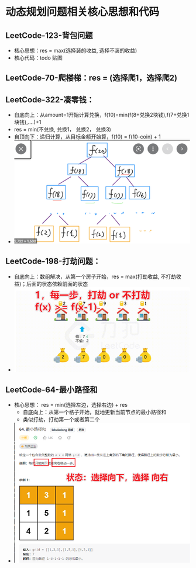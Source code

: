 # 动态规划问题相关核心思想和代码
## LeetCode-123-背包问题
   - 核心思想：res = max(选择装的收益, 选择不装的收益)
   - 核心代码：todo 贴图

## LeetCode-70-爬楼梯：res = (选择爬1，选择爬2)

## LeetCode-322-凑零钱：
   - 自底向上：从amount=1开始计算兑换，f(10)=min(f(8+兑换2块钱),f(7+兑换1块钱),....)+1
   - res = min(不兑换, 兑换1， 兑换2， 兑换3)
   - 自顶向下：递归计算，从目标金额开始算，f(10) = f(10-coin) + 1
   - ![image-20221104150837797](photo/%E5%8A%A8%E6%80%81%E8%A7%84%E5%88%92%E8%AF%B4%E6%98%8E/image-20221104150837797.png)
## LeetCode-198-打劫问题：
   - 自底向上：数组解决，从第一个房子开始，res = max(打劫收益, 不打劫收益)；后面的状态依赖前面的状态
   - ![image-20221104150715375](photo/%E5%8A%A8%E6%80%81%E8%A7%84%E5%88%92%E8%AF%B4%E6%98%8E/image-20221104150715375.png)
## LeetCode-64-最小路径和
   - 核心思想： res = min(选择左边，选择右边) + res
     - 自底向上：从第一个格子开始，就地更新当前节点的最小路径和
     - 类似打劫，打劫第一个或者第二个
   - ![image-20221104130528820](photo/%E5%8A%A8%E6%80%81%E8%A7%84%E5%88%92%E8%AF%B4%E6%98%8E/image-20221104130528820.png)





























































